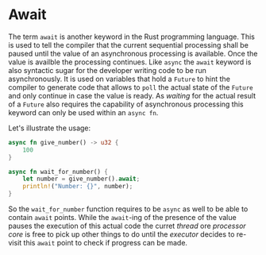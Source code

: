 # Await

The term `await` is another keyword in the Rust programming language. This is used to tell the compiler that the current sequential processing shall be paused until the value of an asynchronous processing is available. Once the value is availble the processing continues. Like `async` the `await` keyword is also syntactic sugar for the developer writing code to be run asynchronously. It is used on variables that hold a `Future` to hint the compiler to generate code that allows to `poll` the actual state of the `Future` and only continue in case the value is ready. As *waiting* for the actual result of a `Future` also requires the capability of asynchronous processing this keyword can only be used within an `async fn`.

Let's illustrate the usage:

```rust , ignore
async fn give_number() -> u32 {
    100
}

async fn wait_for_number() {
    let number = give_number().await;
    println!("Number: {}", number);
}
```

So the `wait_for_number` function requires to be `async` as well to be able to contain `await` points. While the `await`-ing of the presence of the value pauses the execution of this actual code the curret *thread* ore *processor core* is free to pick up other things to do until the *executor* decides to re-visit this `await` point to check if progress can be made.
